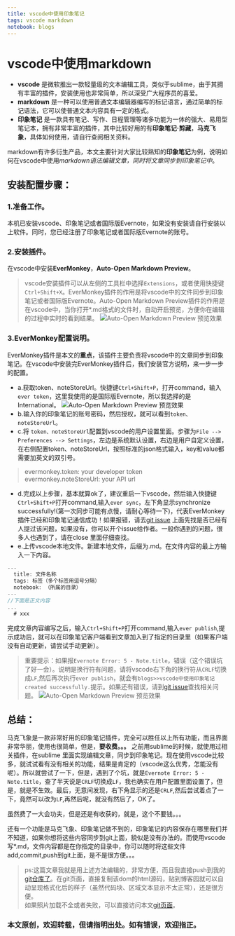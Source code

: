 ```yaml
---
title: vscode中使用印象笔记
tags: vscode markdown
notebook: blogs
---
```


# vscode中使用markdown

- **vscode** 是微软推出一款轻量级的文本编辑工具，类似于sublime，由于其拥有丰富的插件，安装使用也非常简单，所以深受广大程序员的喜爱。
- **markdown** 是一种可以使用普通文本编辑器编写的标记语言，通过简单的标记语法，它可以使普通文本内容具有一定的格式。
- **印象笔记** 是一款具有笔记、写作、日程管理等诸多功能为一体的强大、易用型笔记本，拥有非常丰富的插件，其中比较好用的有**印象笔记·剪藏**，**马克飞象**，具体如何使用，请自行查阅相关资料。

markdown有许多衍生产品，本文主要针对大家比较熟知的**印象笔记**为例，说明如何在vscode中使用*markdown语法编辑文章，同时将文章同步到印象笔记中*。

## 安装配置步骤：

### 1.准备工作。
本机已安装vscode、印象笔记或者国际版Evernote，如果没有安装请自行安装以上软件。同时，您已经注册了印象笔记或者国际版Evernote的账号。
### 2.安装插件。
在vscode中安装**EverMonkey**，**Auto-Open Markdown Preview**。
> vscode安装插件可以从左侧的工具栏中选择`Extensions`，或者使用快捷键`Ctrl+Shift+X`。EverMonkey插件的作用是将vscode中的文件同步到印象笔记或者国际版Evernote。Auto-Open Markdown Preview插件的作用是在vscode中，当你打开*.md格式的文件时，自动开启预览，方便你在编辑的过程中实时的看到结果。
![Auto-Open Markdown Preview 预览效果](https://raw.githubusercontent.com/chenkang084/notes/master/imgs/blogs/vscode-1.png)
### 3.EverMonkey配置说明。
EverMonkey插件是本文的**重点**，该插件主要负责将vscode中的文章同步到印象笔记。在vscode中安装完EverMonkey插件后，我们安装官方说明，来一步一步的配置。
- a.获取token、noteStoreUrl。快捷键`Ctrl+Shift+P`，打开command，输入`ever token`，这里我使用的是国际版Evernote，所以我选择的是International。
![Auto-Open Markdown Preview 预览效果](https://raw.githubusercontent.com/chenkang084/notes/master/imgs/blogs/vscode-2.gif)
- b.输入你的印象笔记的账号密码，然后授权，就可以看到`token、noteStoreUrl`。
- c.将 `token、noteStoreUrl`配置到vscode的用户设置里面。步骤为`File --> Preferences --> Settings`，左边是系统默认设置，右边是用户自定义设置，在右侧配置token、noteStoreUrl，按照标准的json格式输入，key和value都需要加英文的双引号。
> evermonkey.token: your developer token<br>
  evermonkey.noteStoreUrl: your API url
- d.完成以上步骤，基本就算ok了，建议重启一下vscode，然后输入快捷键`Ctrl+Shift+P`打开command,输入`ever sync`，左下角显示synchronize successfully!(第一次同步可能有点慢，请耐心等待一下)，代表EverMonkey插件已经和印象笔记通信成功！如果报错，请去[git issue](https://github.com/michalyao/evermonkey/issues) 上面先找是否已经有人提过该问题，如果没有，你可以开个issue给作者。一般你遇到的问题，很多人也遇到了，请在close 里面仔细查找。
- e.上传vscode本地文件。新建本地文件，后缀为.md。在文件内容的最上方输入一下内容。
```javascript
---
  title: 文件名称
  tags: 标签（多个标签用逗号分隔）
  notebook: （所属的目录）
---
//下面是正文内容
...
  # xxx
```
完成文章内容编写之后，输入`Ctrl+Shift+P`打开command,输入`ever publish`,提示成功后，就可以在印象笔记客户端看到文章加入到了指定的目录里（如果客户端没有自动更新，请尝试手动更新）。
> 重要提示：如果报`Evernote Error: 5 - Note.title`，错误（这个错误坑了好一会）。说明是换行符有问题，请将vscode右下角的换行符从`CRLF`切换成`LF`,然后再次执行`ever publish`，就会有`blogs>>vscode中使用印象笔记 created successfully.`提示。如果还有错误，请到[git issue](https://github.com/michalyao/evermonkey/issues)查找相关问题。
![Auto-Open Markdown Preview 预览效果](https://raw.githubusercontent.com/chenkang084/notes/master/imgs/blogs/vscode-3.png)

## 总结：
马克飞象是一款非常好用的印象笔记插件，完全可以胜任以上所有功能，而且界面非常华丽，使用也很简单，但是，**要收费。。。** 之前用sublime的时候，就使用过相关插件，在sublime 里面实现编辑文章，同步到印象笔记。现在使用vscode比较多，就试试看有没有相关的功能，结果是肯定的（vscode这么优秀，怎能没有呢）。所以就尝试了一下，但是，遇到了个坑，就是`Evernote Error: 5 - Note.title`，查了半天说是`CRLF`切换成`LF`，我也确实在用户配置里面设置了，但是，就是不生效。最后，无意间发现，右下角显示的还是`CRLF`,然后尝试着点了一下，竟然可以改为`LF`,再然后呢，就没有然后了，OK了。<br>

虽然费了一大会功夫，但是还是有收获的，就是，这个不要钱。。。<br>

还有一个功能是马克飞象、印象笔记做不到的，印象笔记的内容保存在哪里我们并不知道，如果你想将这些内容同步到git上面，貌似是没有办法的。而使用vscode写*.md，文件内容都是在你指定的目录中，你可以随时将这些文件add,commit,push到git上面，是不是很方便。。。

> ps:这篇文章我就是用上述方法编辑的，非常方便，而且我直接push到我的[git仓库了](https://github.com/chenkang084/notes/blob/master/blogs/vscode%E4%B8%AD%E4%BD%BF%E7%94%A8markdown.md)。在git页面，直接复制该dom的html源码，贴到博客园就可以自动呈现格式化后的样子（虽然代码块、区域文本显示不太正常），还是很方便。<br>
如果照片加载不全或者失败，可以直接访问本文[git页面](https://github.com/chenkang084/notes/blob/master/blogs/vscode%E4%B8%AD%E4%BD%BF%E7%94%A8markdown.md)。

### 本文原创，欢迎转载，但请指明出处。如有错误，欢迎指正。